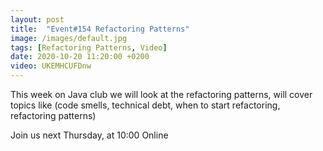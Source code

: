 ```yaml
---
layout: post
title:  "Event#154 Refactoring Patterns"
image: /images/default.jpg
tags: [Refactoring Patterns, Video]
date: 2020-10-20 11:20:00 +0200
video: UKEMHCUFDnw
---
```


This week on Java club we will look at the refactoring patterns, will cover topics like (code smells, technical debt, when to start refactoring, refactoring patterns)[]()

Join us next Thursday, at 10:00 Online